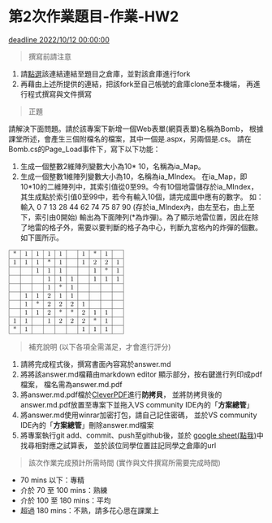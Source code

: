 ﻿# 第2次作業題目-作業-HW2
[deadline 2022/10/12 00:00:00](#)
>撰寫前請注意

1. 請[點選](https://github.com/altoliaw3/111-1HW2.git)該連結連結至題目之倉庫，並對該倉庫進行fork
2. 再藉由上述所提供的連結，把該fork至自己帳號的倉庫clone至本機端，
再進行程式撰寫與文件撰寫

> 正題

請解決下面問題。請於該專案下新增一個Web表單(網頁表單)名稱為Bomb， 根據課堂所述，會產生三個附檔名的檔案，其中一個是.aspx，另兩個是.cs。 請在Bomb.cs的Page_Load事件下，寫下以下功能：
1. 生成一個整數2維陣列變數大小為10* 10，名稱為ia_Map。
2. 生成一個整數1維陣列變數大小為10，名稱為ia_MIndex。
在ia_Map，即10*10的二維陣列中，其索引值從0至99。今有10個地雷儲存於ia_MIndex，其生成點於索引值0至99中，若今有輸入10個，請完成圖中應有的數字。
如：輸入 0 7 13 28 44 62 74 75 87 90  (存於ia_MIndex內，由左至右，由上至下，索引由0開始)
輸出為下面陣列(*為炸彈)。為了顯示地雷位置，因此在除了地雷的格子外，需要以要判斷的格子為中心，判斷九宮格內的炸彈的個數。如下圖所示。

<?xml version="1.0" encoding="UTF-8"?>
<svg xmlns="http://www.w3.org/2000/svg" xmlns:xlink="http://www.w3.org/1999/xlink" width="171pt" height="125pt" viewBox="0 0 171 125" version="1.1">
<defs>
<g>
<symbol overflow="visible" id="glyph0-0">
<path style="stroke:none;" d="M 2.609375 -5.125 C 3.09375 -4.765625 3.84375 -4.203125 3.890625 -4.171875 C 3.953125 -4.140625 3.984375 -4.109375 4.0625 -4.109375 C 4.21875 -4.109375 4.328125 -4.265625 4.328125 -4.390625 C 4.328125 -4.5 4.28125 -4.578125 4.109375 -4.671875 L 2.71875 -5.328125 L 4.09375 -5.984375 C 4.28125 -6.078125 4.328125 -6.140625 4.328125 -6.265625 C 4.328125 -6.390625 4.21875 -6.546875 4.0625 -6.546875 C 3.984375 -6.546875 3.96875 -6.546875 3.703125 -6.34375 L 2.609375 -5.53125 L 2.75 -7.234375 C 2.75 -7.375 2.625 -7.484375 2.5 -7.484375 C 2.328125 -7.484375 2.21875 -7.359375 2.21875 -7.234375 C 2.21875 -7.125 2.359375 -5.75 2.375 -5.53125 L 1.140625 -6.4375 C 1 -6.546875 0.984375 -6.546875 0.921875 -6.546875 C 0.75 -6.546875 0.640625 -6.390625 0.640625 -6.265625 C 0.640625 -6.15625 0.6875 -6.078125 0.859375 -5.984375 L 2.265625 -5.328125 L 0.875 -4.671875 C 0.6875 -4.578125 0.640625 -4.515625 0.640625 -4.390625 C 0.640625 -4.375 0.640625 -4.109375 0.984375 -4.109375 L 2.375 -5.125 L 2.21875 -3.421875 C 2.21875 -3.28125 2.359375 -3.1875 2.484375 -3.1875 C 2.640625 -3.1875 2.75 -3.296875 2.75 -3.421875 C 2.75 -3.53125 2.625 -4.90625 2.609375 -5.125 Z M 2.609375 -5.125 "/>
</symbol>
<symbol overflow="visible" id="glyph0-1">
<path style="stroke:none;" d="M 2.9375 -6.375 C 2.9375 -6.625 2.9375 -6.640625 2.703125 -6.640625 C 2.078125 -6 1.203125 -6 0.890625 -6 L 0.890625 -5.6875 C 1.09375 -5.6875 1.671875 -5.6875 2.1875 -5.953125 L 2.1875 -0.78125 C 2.1875 -0.421875 2.15625 -0.3125 1.265625 -0.3125 L 0.953125 -0.3125 L 0.953125 0 C 1.296875 -0.03125 2.15625 -0.03125 2.5625 -0.03125 C 2.953125 -0.03125 3.828125 -0.03125 4.171875 0 L 4.171875 -0.3125 L 3.859375 -0.3125 C 2.953125 -0.3125 2.9375 -0.421875 2.9375 -0.78125 Z M 2.9375 -6.375 "/>
</symbol>
<symbol overflow="visible" id="glyph0-2">
<path style="stroke:none;" d="M 1.265625 -0.765625 L 2.328125 -1.796875 C 3.875 -3.171875 4.46875 -3.703125 4.46875 -4.703125 C 4.46875 -5.84375 3.578125 -6.640625 2.359375 -6.640625 C 1.234375 -6.640625 0.5 -5.71875 0.5 -4.828125 C 0.5 -4.28125 1 -4.28125 1.03125 -4.28125 C 1.203125 -4.28125 1.546875 -4.390625 1.546875 -4.8125 C 1.546875 -5.0625 1.359375 -5.328125 1.015625 -5.328125 C 0.9375 -5.328125 0.921875 -5.328125 0.890625 -5.3125 C 1.109375 -5.96875 1.65625 -6.328125 2.234375 -6.328125 C 3.140625 -6.328125 3.5625 -5.515625 3.5625 -4.703125 C 3.5625 -3.90625 3.078125 -3.125 2.515625 -2.5 L 0.609375 -0.375 C 0.5 -0.265625 0.5 -0.234375 0.5 0 L 4.203125 0 L 4.46875 -1.734375 L 4.234375 -1.734375 C 4.171875 -1.4375 4.109375 -1 4 -0.84375 C 3.9375 -0.765625 3.28125 -0.765625 3.0625 -0.765625 Z M 1.265625 -0.765625 "/>
</symbol>
</g>
</defs>
<g id="surface1">
<path style="fill:none;stroke-width:4.05;stroke-linecap:butt;stroke-linejoin:miter;stroke:rgb(0%,0%,0%);stroke-opacity:1;stroke-miterlimit:10;" d="M 7.65625 1240 L 1701.367188 1240 " transform="matrix(0.1,0,0,-0.1,0,125)"/>
<path style="fill:none;stroke-width:4.05;stroke-linecap:butt;stroke-linejoin:miter;stroke:rgb(0%,0%,0%);stroke-opacity:1;stroke-miterlimit:10;" d="M 7.695312 1118.359375 L 7.695312 1237.96875 " transform="matrix(0.1,0,0,-0.1,0,125)"/>
<g style="fill:rgb(0%,0%,0%);fill-opacity:1;">
  <use xlink:href="#glyph0-0" x="6.74297" y="9.573"/>
</g>
<path style="fill:none;stroke-width:4.05;stroke-linecap:butt;stroke-linejoin:miter;stroke:rgb(0%,0%,0%);stroke-opacity:1;stroke-miterlimit:10;" d="M 177.109375 1118.359375 L 177.109375 1237.96875 " transform="matrix(0.1,0,0,-0.1,0,125)"/>
<g style="fill:rgb(0%,0%,0%);fill-opacity:1;">
  <use xlink:href="#glyph0-1" x="23.6809" y="9.573"/>
</g>
<path style="fill:none;stroke-width:4.05;stroke-linecap:butt;stroke-linejoin:miter;stroke:rgb(0%,0%,0%);stroke-opacity:1;stroke-miterlimit:10;" d="M 346.484375 1118.359375 L 346.484375 1237.96875 " transform="matrix(0.1,0,0,-0.1,0,125)"/>
<g style="fill:rgb(0%,0%,0%);fill-opacity:1;">
  <use xlink:href="#glyph0-1" x="40.6188" y="9.573"/>
</g>
<path style="fill:none;stroke-width:4.05;stroke-linecap:butt;stroke-linejoin:miter;stroke:rgb(0%,0%,0%);stroke-opacity:1;stroke-miterlimit:10;" d="M 515.859375 1118.359375 L 515.859375 1237.96875 " transform="matrix(0.1,0,0,-0.1,0,125)"/>
<g style="fill:rgb(0%,0%,0%);fill-opacity:1;">
  <use xlink:href="#glyph0-1" x="57.5566" y="9.573"/>
</g>
<path style="fill:none;stroke-width:4.05;stroke-linecap:butt;stroke-linejoin:miter;stroke:rgb(0%,0%,0%);stroke-opacity:1;stroke-miterlimit:10;" d="M 685.15625 1118.359375 L 685.15625 1237.96875 " transform="matrix(0.1,0,0,-0.1,0,125)"/>
<g style="fill:rgb(0%,0%,0%);fill-opacity:1;">
  <use xlink:href="#glyph0-1" x="74.4945" y="9.573"/>
</g>
<path style="fill:none;stroke-width:4.05;stroke-linecap:butt;stroke-linejoin:miter;stroke:rgb(0%,0%,0%);stroke-opacity:1;stroke-miterlimit:10;" d="M 854.53125 1118.359375 L 854.53125 1237.96875 " transform="matrix(0.1,0,0,-0.1,0,125)"/>
<path style="fill:none;stroke-width:4.05;stroke-linecap:butt;stroke-linejoin:miter;stroke:rgb(0%,0%,0%);stroke-opacity:1;stroke-miterlimit:10;" d="M 1023.90625 1118.359375 L 1023.90625 1237.96875 " transform="matrix(0.1,0,0,-0.1,0,125)"/>
<g style="fill:rgb(0%,0%,0%);fill-opacity:1;">
  <use xlink:href="#glyph0-1" x="108.362" y="9.573"/>
</g>
<path style="fill:none;stroke-width:4.05;stroke-linecap:butt;stroke-linejoin:miter;stroke:rgb(0%,0%,0%);stroke-opacity:1;stroke-miterlimit:10;" d="M 1193.28125 1118.359375 L 1193.28125 1237.96875 " transform="matrix(0.1,0,0,-0.1,0,125)"/>
<g style="fill:rgb(0%,0%,0%);fill-opacity:1;">
  <use xlink:href="#glyph0-0" x="125.3" y="9.573"/>
</g>
<path style="fill:none;stroke-width:4.05;stroke-linecap:butt;stroke-linejoin:miter;stroke:rgb(0%,0%,0%);stroke-opacity:1;stroke-miterlimit:10;" d="M 1362.65625 1118.359375 L 1362.65625 1237.96875 " transform="matrix(0.1,0,0,-0.1,0,125)"/>
<g style="fill:rgb(0%,0%,0%);fill-opacity:1;">
  <use xlink:href="#glyph0-1" x="142.238" y="9.573"/>
</g>
<path style="fill:none;stroke-width:4.05;stroke-linecap:butt;stroke-linejoin:miter;stroke:rgb(0%,0%,0%);stroke-opacity:1;stroke-miterlimit:10;" d="M 1532.03125 1118.359375 L 1532.03125 1237.96875 " transform="matrix(0.1,0,0,-0.1,0,125)"/>
<path style="fill:none;stroke-width:4.05;stroke-linecap:butt;stroke-linejoin:miter;stroke:rgb(0%,0%,0%);stroke-opacity:1;stroke-miterlimit:10;" d="M 1701.328125 1118.359375 L 1701.328125 1237.96875 " transform="matrix(0.1,0,0,-0.1,0,125)"/>
<path style="fill:none;stroke-width:4.05;stroke-linecap:butt;stroke-linejoin:miter;stroke:rgb(0%,0%,0%);stroke-opacity:1;stroke-miterlimit:10;" d="M 7.65625 1116.445312 L 1701.367188 1116.445312 " transform="matrix(0.1,0,0,-0.1,0,125)"/>
<path style="fill:none;stroke-width:4.05;stroke-linecap:butt;stroke-linejoin:miter;stroke:rgb(0%,0%,0%);stroke-opacity:1;stroke-miterlimit:10;" d="M 7.695312 994.882812 L 7.695312 1114.492188 " transform="matrix(0.1,0,0,-0.1,0,125)"/>
<g style="fill:rgb(0%,0%,0%);fill-opacity:1;">
  <use xlink:href="#glyph0-1" x="6.74297" y="21.93"/>
</g>
<path style="fill:none;stroke-width:4.05;stroke-linecap:butt;stroke-linejoin:miter;stroke:rgb(0%,0%,0%);stroke-opacity:1;stroke-miterlimit:10;" d="M 177.109375 994.882812 L 177.109375 1114.492188 " transform="matrix(0.1,0,0,-0.1,0,125)"/>
<g style="fill:rgb(0%,0%,0%);fill-opacity:1;">
  <use xlink:href="#glyph0-1" x="23.6809" y="21.93"/>
</g>
<path style="fill:none;stroke-width:4.05;stroke-linecap:butt;stroke-linejoin:miter;stroke:rgb(0%,0%,0%);stroke-opacity:1;stroke-miterlimit:10;" d="M 346.484375 994.882812 L 346.484375 1114.492188 " transform="matrix(0.1,0,0,-0.1,0,125)"/>
<g style="fill:rgb(0%,0%,0%);fill-opacity:1;">
  <use xlink:href="#glyph0-1" x="40.6188" y="21.93"/>
</g>
<path style="fill:none;stroke-width:4.05;stroke-linecap:butt;stroke-linejoin:miter;stroke:rgb(0%,0%,0%);stroke-opacity:1;stroke-miterlimit:10;" d="M 515.859375 994.882812 L 515.859375 1114.492188 " transform="matrix(0.1,0,0,-0.1,0,125)"/>
<g style="fill:rgb(0%,0%,0%);fill-opacity:1;">
  <use xlink:href="#glyph0-0" x="57.5566" y="21.93"/>
</g>
<path style="fill:none;stroke-width:4.05;stroke-linecap:butt;stroke-linejoin:miter;stroke:rgb(0%,0%,0%);stroke-opacity:1;stroke-miterlimit:10;" d="M 685.15625 994.882812 L 685.15625 1114.492188 " transform="matrix(0.1,0,0,-0.1,0,125)"/>
<g style="fill:rgb(0%,0%,0%);fill-opacity:1;">
  <use xlink:href="#glyph0-1" x="74.4945" y="21.93"/>
</g>
<path style="fill:none;stroke-width:4.05;stroke-linecap:butt;stroke-linejoin:miter;stroke:rgb(0%,0%,0%);stroke-opacity:1;stroke-miterlimit:10;" d="M 854.53125 994.882812 L 854.53125 1114.492188 " transform="matrix(0.1,0,0,-0.1,0,125)"/>
<path style="fill:none;stroke-width:4.05;stroke-linecap:butt;stroke-linejoin:miter;stroke:rgb(0%,0%,0%);stroke-opacity:1;stroke-miterlimit:10;" d="M 1023.90625 994.882812 L 1023.90625 1114.492188 " transform="matrix(0.1,0,0,-0.1,0,125)"/>
<g style="fill:rgb(0%,0%,0%);fill-opacity:1;">
  <use xlink:href="#glyph0-1" x="108.362" y="21.93"/>
</g>
<path style="fill:none;stroke-width:4.05;stroke-linecap:butt;stroke-linejoin:miter;stroke:rgb(0%,0%,0%);stroke-opacity:1;stroke-miterlimit:10;" d="M 1193.28125 994.882812 L 1193.28125 1114.492188 " transform="matrix(0.1,0,0,-0.1,0,125)"/>
<g style="fill:rgb(0%,0%,0%);fill-opacity:1;">
  <use xlink:href="#glyph0-2" x="125.3" y="21.93"/>
</g>
<path style="fill:none;stroke-width:4.05;stroke-linecap:butt;stroke-linejoin:miter;stroke:rgb(0%,0%,0%);stroke-opacity:1;stroke-miterlimit:10;" d="M 1362.65625 994.882812 L 1362.65625 1114.492188 " transform="matrix(0.1,0,0,-0.1,0,125)"/>
<g style="fill:rgb(0%,0%,0%);fill-opacity:1;">
  <use xlink:href="#glyph0-2" x="142.238" y="21.93"/>
</g>
<path style="fill:none;stroke-width:4.05;stroke-linecap:butt;stroke-linejoin:miter;stroke:rgb(0%,0%,0%);stroke-opacity:1;stroke-miterlimit:10;" d="M 1532.03125 994.882812 L 1532.03125 1114.492188 " transform="matrix(0.1,0,0,-0.1,0,125)"/>
<g style="fill:rgb(0%,0%,0%);fill-opacity:1;">
  <use xlink:href="#glyph0-1" x="159.175" y="21.93"/>
</g>
<path style="fill:none;stroke-width:4.05;stroke-linecap:butt;stroke-linejoin:miter;stroke:rgb(0%,0%,0%);stroke-opacity:1;stroke-miterlimit:10;" d="M 1701.328125 994.882812 L 1701.328125 1114.492188 " transform="matrix(0.1,0,0,-0.1,0,125)"/>
<path style="fill:none;stroke-width:4.05;stroke-linecap:butt;stroke-linejoin:miter;stroke:rgb(0%,0%,0%);stroke-opacity:1;stroke-miterlimit:10;" d="M 7.65625 992.851562 L 1701.367188 992.851562 " transform="matrix(0.1,0,0,-0.1,0,125)"/>
<path style="fill:none;stroke-width:4.05;stroke-linecap:butt;stroke-linejoin:miter;stroke:rgb(0%,0%,0%);stroke-opacity:1;stroke-miterlimit:10;" d="M 7.695312 871.328125 L 7.695312 990.9375 " transform="matrix(0.1,0,0,-0.1,0,125)"/>
<path style="fill:none;stroke-width:4.05;stroke-linecap:butt;stroke-linejoin:miter;stroke:rgb(0%,0%,0%);stroke-opacity:1;stroke-miterlimit:10;" d="M 177.109375 871.328125 L 177.109375 990.9375 " transform="matrix(0.1,0,0,-0.1,0,125)"/>
<path style="fill:none;stroke-width:4.05;stroke-linecap:butt;stroke-linejoin:miter;stroke:rgb(0%,0%,0%);stroke-opacity:1;stroke-miterlimit:10;" d="M 346.484375 871.328125 L 346.484375 990.9375 " transform="matrix(0.1,0,0,-0.1,0,125)"/>
<g style="fill:rgb(0%,0%,0%);fill-opacity:1;">
  <use xlink:href="#glyph0-1" x="40.6191" y="34.2781"/>
</g>
<path style="fill:none;stroke-width:4.05;stroke-linecap:butt;stroke-linejoin:miter;stroke:rgb(0%,0%,0%);stroke-opacity:1;stroke-miterlimit:10;" d="M 515.859375 871.328125 L 515.859375 990.9375 " transform="matrix(0.1,0,0,-0.1,0,125)"/>
<g style="fill:rgb(0%,0%,0%);fill-opacity:1;">
  <use xlink:href="#glyph0-1" x="57.557" y="34.2781"/>
</g>
<path style="fill:none;stroke-width:4.05;stroke-linecap:butt;stroke-linejoin:miter;stroke:rgb(0%,0%,0%);stroke-opacity:1;stroke-miterlimit:10;" d="M 685.15625 871.328125 L 685.15625 990.9375 " transform="matrix(0.1,0,0,-0.1,0,125)"/>
<g style="fill:rgb(0%,0%,0%);fill-opacity:1;">
  <use xlink:href="#glyph0-1" x="74.4949" y="34.2781"/>
</g>
<path style="fill:none;stroke-width:4.05;stroke-linecap:butt;stroke-linejoin:miter;stroke:rgb(0%,0%,0%);stroke-opacity:1;stroke-miterlimit:10;" d="M 854.53125 871.328125 L 854.53125 990.9375 " transform="matrix(0.1,0,0,-0.1,0,125)"/>
<path style="fill:none;stroke-width:4.05;stroke-linecap:butt;stroke-linejoin:miter;stroke:rgb(0%,0%,0%);stroke-opacity:1;stroke-miterlimit:10;" d="M 1023.90625 871.328125 L 1023.90625 990.9375 " transform="matrix(0.1,0,0,-0.1,0,125)"/>
<path style="fill:none;stroke-width:4.05;stroke-linecap:butt;stroke-linejoin:miter;stroke:rgb(0%,0%,0%);stroke-opacity:1;stroke-miterlimit:10;" d="M 1193.28125 871.328125 L 1193.28125 990.9375 " transform="matrix(0.1,0,0,-0.1,0,125)"/>
<g style="fill:rgb(0%,0%,0%);fill-opacity:1;">
  <use xlink:href="#glyph0-1" x="125.3" y="34.2781"/>
</g>
<path style="fill:none;stroke-width:4.05;stroke-linecap:butt;stroke-linejoin:miter;stroke:rgb(0%,0%,0%);stroke-opacity:1;stroke-miterlimit:10;" d="M 1362.65625 871.328125 L 1362.65625 990.9375 " transform="matrix(0.1,0,0,-0.1,0,125)"/>
<g style="fill:rgb(0%,0%,0%);fill-opacity:1;">
  <use xlink:href="#glyph0-0" x="142.238" y="34.2781"/>
</g>
<path style="fill:none;stroke-width:4.05;stroke-linecap:butt;stroke-linejoin:miter;stroke:rgb(0%,0%,0%);stroke-opacity:1;stroke-miterlimit:10;" d="M 1532.03125 871.328125 L 1532.03125 990.9375 " transform="matrix(0.1,0,0,-0.1,0,125)"/>
<g style="fill:rgb(0%,0%,0%);fill-opacity:1;">
  <use xlink:href="#glyph0-1" x="159.176" y="34.2781"/>
</g>
<path style="fill:none;stroke-width:4.05;stroke-linecap:butt;stroke-linejoin:miter;stroke:rgb(0%,0%,0%);stroke-opacity:1;stroke-miterlimit:10;" d="M 1701.328125 871.328125 L 1701.328125 990.9375 " transform="matrix(0.1,0,0,-0.1,0,125)"/>
<path style="fill:none;stroke-width:4.05;stroke-linecap:butt;stroke-linejoin:miter;stroke:rgb(0%,0%,0%);stroke-opacity:1;stroke-miterlimit:10;" d="M 7.65625 869.375 L 1701.367188 869.375 " transform="matrix(0.1,0,0,-0.1,0,125)"/>
<path style="fill:none;stroke-width:4.05;stroke-linecap:butt;stroke-linejoin:miter;stroke:rgb(0%,0%,0%);stroke-opacity:1;stroke-miterlimit:10;" d="M 7.695312 747.734375 L 7.695312 867.34375 " transform="matrix(0.1,0,0,-0.1,0,125)"/>
<path style="fill:none;stroke-width:4.05;stroke-linecap:butt;stroke-linejoin:miter;stroke:rgb(0%,0%,0%);stroke-opacity:1;stroke-miterlimit:10;" d="M 177.109375 747.734375 L 177.109375 867.34375 " transform="matrix(0.1,0,0,-0.1,0,125)"/>
<path style="fill:none;stroke-width:4.05;stroke-linecap:butt;stroke-linejoin:miter;stroke:rgb(0%,0%,0%);stroke-opacity:1;stroke-miterlimit:10;" d="M 346.484375 747.734375 L 346.484375 867.34375 " transform="matrix(0.1,0,0,-0.1,0,125)"/>
<path style="fill:none;stroke-width:4.05;stroke-linecap:butt;stroke-linejoin:miter;stroke:rgb(0%,0%,0%);stroke-opacity:1;stroke-miterlimit:10;" d="M 515.859375 747.734375 L 515.859375 867.34375 " transform="matrix(0.1,0,0,-0.1,0,125)"/>
<g style="fill:rgb(0%,0%,0%);fill-opacity:1;">
  <use xlink:href="#glyph0-1" x="57.557" y="46.6352"/>
</g>
<path style="fill:none;stroke-width:4.05;stroke-linecap:butt;stroke-linejoin:miter;stroke:rgb(0%,0%,0%);stroke-opacity:1;stroke-miterlimit:10;" d="M 685.15625 747.734375 L 685.15625 867.34375 " transform="matrix(0.1,0,0,-0.1,0,125)"/>
<g style="fill:rgb(0%,0%,0%);fill-opacity:1;">
  <use xlink:href="#glyph0-1" x="74.4949" y="46.6352"/>
</g>
<path style="fill:none;stroke-width:4.05;stroke-linecap:butt;stroke-linejoin:miter;stroke:rgb(0%,0%,0%);stroke-opacity:1;stroke-miterlimit:10;" d="M 854.53125 747.734375 L 854.53125 867.34375 " transform="matrix(0.1,0,0,-0.1,0,125)"/>
<g style="fill:rgb(0%,0%,0%);fill-opacity:1;">
  <use xlink:href="#glyph0-1" x="91.4328" y="46.6352"/>
</g>
<path style="fill:none;stroke-width:4.05;stroke-linecap:butt;stroke-linejoin:miter;stroke:rgb(0%,0%,0%);stroke-opacity:1;stroke-miterlimit:10;" d="M 1023.90625 747.734375 L 1023.90625 867.34375 " transform="matrix(0.1,0,0,-0.1,0,125)"/>
<path style="fill:none;stroke-width:4.05;stroke-linecap:butt;stroke-linejoin:miter;stroke:rgb(0%,0%,0%);stroke-opacity:1;stroke-miterlimit:10;" d="M 1193.28125 747.734375 L 1193.28125 867.34375 " transform="matrix(0.1,0,0,-0.1,0,125)"/>
<g style="fill:rgb(0%,0%,0%);fill-opacity:1;">
  <use xlink:href="#glyph0-1" x="125.3" y="46.6352"/>
</g>
<path style="fill:none;stroke-width:4.05;stroke-linecap:butt;stroke-linejoin:miter;stroke:rgb(0%,0%,0%);stroke-opacity:1;stroke-miterlimit:10;" d="M 1362.65625 747.734375 L 1362.65625 867.34375 " transform="matrix(0.1,0,0,-0.1,0,125)"/>
<g style="fill:rgb(0%,0%,0%);fill-opacity:1;">
  <use xlink:href="#glyph0-1" x="142.238" y="46.6352"/>
</g>
<path style="fill:none;stroke-width:4.05;stroke-linecap:butt;stroke-linejoin:miter;stroke:rgb(0%,0%,0%);stroke-opacity:1;stroke-miterlimit:10;" d="M 1532.03125 747.734375 L 1532.03125 867.34375 " transform="matrix(0.1,0,0,-0.1,0,125)"/>
<g style="fill:rgb(0%,0%,0%);fill-opacity:1;">
  <use xlink:href="#glyph0-1" x="159.176" y="46.6352"/>
</g>
<path style="fill:none;stroke-width:4.05;stroke-linecap:butt;stroke-linejoin:miter;stroke:rgb(0%,0%,0%);stroke-opacity:1;stroke-miterlimit:10;" d="M 1701.328125 747.734375 L 1701.328125 867.34375 " transform="matrix(0.1,0,0,-0.1,0,125)"/>
<path style="fill:none;stroke-width:4.05;stroke-linecap:butt;stroke-linejoin:miter;stroke:rgb(0%,0%,0%);stroke-opacity:1;stroke-miterlimit:10;" d="M 7.65625 745.820312 L 1701.367188 745.820312 " transform="matrix(0.1,0,0,-0.1,0,125)"/>
<path style="fill:none;stroke-width:4.05;stroke-linecap:butt;stroke-linejoin:miter;stroke:rgb(0%,0%,0%);stroke-opacity:1;stroke-miterlimit:10;" d="M 7.695312 624.257812 L 7.695312 743.867188 " transform="matrix(0.1,0,0,-0.1,0,125)"/>
<path style="fill:none;stroke-width:4.05;stroke-linecap:butt;stroke-linejoin:miter;stroke:rgb(0%,0%,0%);stroke-opacity:1;stroke-miterlimit:10;" d="M 177.109375 624.257812 L 177.109375 743.867188 " transform="matrix(0.1,0,0,-0.1,0,125)"/>
<path style="fill:none;stroke-width:4.05;stroke-linecap:butt;stroke-linejoin:miter;stroke:rgb(0%,0%,0%);stroke-opacity:1;stroke-miterlimit:10;" d="M 346.484375 624.257812 L 346.484375 743.867188 " transform="matrix(0.1,0,0,-0.1,0,125)"/>
<path style="fill:none;stroke-width:4.05;stroke-linecap:butt;stroke-linejoin:miter;stroke:rgb(0%,0%,0%);stroke-opacity:1;stroke-miterlimit:10;" d="M 515.859375 624.257812 L 515.859375 743.867188 " transform="matrix(0.1,0,0,-0.1,0,125)"/>
<g style="fill:rgb(0%,0%,0%);fill-opacity:1;">
  <use xlink:href="#glyph0-1" x="57.557" y="58.9918"/>
</g>
<path style="fill:none;stroke-width:4.05;stroke-linecap:butt;stroke-linejoin:miter;stroke:rgb(0%,0%,0%);stroke-opacity:1;stroke-miterlimit:10;" d="M 685.15625 624.257812 L 685.15625 743.867188 " transform="matrix(0.1,0,0,-0.1,0,125)"/>
<g style="fill:rgb(0%,0%,0%);fill-opacity:1;">
  <use xlink:href="#glyph0-0" x="74.4949" y="58.9918"/>
</g>
<path style="fill:none;stroke-width:4.05;stroke-linecap:butt;stroke-linejoin:miter;stroke:rgb(0%,0%,0%);stroke-opacity:1;stroke-miterlimit:10;" d="M 854.53125 624.257812 L 854.53125 743.867188 " transform="matrix(0.1,0,0,-0.1,0,125)"/>
<g style="fill:rgb(0%,0%,0%);fill-opacity:1;">
  <use xlink:href="#glyph0-1" x="91.4328" y="58.9918"/>
</g>
<path style="fill:none;stroke-width:4.05;stroke-linecap:butt;stroke-linejoin:miter;stroke:rgb(0%,0%,0%);stroke-opacity:1;stroke-miterlimit:10;" d="M 1023.90625 624.257812 L 1023.90625 743.867188 " transform="matrix(0.1,0,0,-0.1,0,125)"/>
<path style="fill:none;stroke-width:4.05;stroke-linecap:butt;stroke-linejoin:miter;stroke:rgb(0%,0%,0%);stroke-opacity:1;stroke-miterlimit:10;" d="M 1193.28125 624.257812 L 1193.28125 743.867188 " transform="matrix(0.1,0,0,-0.1,0,125)"/>
<path style="fill:none;stroke-width:4.05;stroke-linecap:butt;stroke-linejoin:miter;stroke:rgb(0%,0%,0%);stroke-opacity:1;stroke-miterlimit:10;" d="M 1362.65625 624.257812 L 1362.65625 743.867188 " transform="matrix(0.1,0,0,-0.1,0,125)"/>
<path style="fill:none;stroke-width:4.05;stroke-linecap:butt;stroke-linejoin:miter;stroke:rgb(0%,0%,0%);stroke-opacity:1;stroke-miterlimit:10;" d="M 1532.03125 624.257812 L 1532.03125 743.867188 " transform="matrix(0.1,0,0,-0.1,0,125)"/>
<path style="fill:none;stroke-width:4.05;stroke-linecap:butt;stroke-linejoin:miter;stroke:rgb(0%,0%,0%);stroke-opacity:1;stroke-miterlimit:10;" d="M 1701.328125 624.257812 L 1701.328125 743.867188 " transform="matrix(0.1,0,0,-0.1,0,125)"/>
<path style="fill:none;stroke-width:4.05;stroke-linecap:butt;stroke-linejoin:miter;stroke:rgb(0%,0%,0%);stroke-opacity:1;stroke-miterlimit:10;" d="M 7.65625 622.304688 L 1701.367188 622.304688 " transform="matrix(0.1,0,0,-0.1,0,125)"/>
<path style="fill:none;stroke-width:4.05;stroke-linecap:butt;stroke-linejoin:miter;stroke:rgb(0%,0%,0%);stroke-opacity:1;stroke-miterlimit:10;" d="M 7.695312 500.703125 L 7.695312 620.3125 " transform="matrix(0.1,0,0,-0.1,0,125)"/>
<path style="fill:none;stroke-width:4.05;stroke-linecap:butt;stroke-linejoin:miter;stroke:rgb(0%,0%,0%);stroke-opacity:1;stroke-miterlimit:10;" d="M 177.109375 500.703125 L 177.109375 620.3125 " transform="matrix(0.1,0,0,-0.1,0,125)"/>
<g style="fill:rgb(0%,0%,0%);fill-opacity:1;">
  <use xlink:href="#glyph0-1" x="23.6809" y="71.3398"/>
</g>
<path style="fill:none;stroke-width:4.05;stroke-linecap:butt;stroke-linejoin:miter;stroke:rgb(0%,0%,0%);stroke-opacity:1;stroke-miterlimit:10;" d="M 346.484375 500.703125 L 346.484375 620.3125 " transform="matrix(0.1,0,0,-0.1,0,125)"/>
<g style="fill:rgb(0%,0%,0%);fill-opacity:1;">
  <use xlink:href="#glyph0-1" x="40.6188" y="71.3398"/>
</g>
<path style="fill:none;stroke-width:4.05;stroke-linecap:butt;stroke-linejoin:miter;stroke:rgb(0%,0%,0%);stroke-opacity:1;stroke-miterlimit:10;" d="M 515.859375 500.703125 L 515.859375 620.3125 " transform="matrix(0.1,0,0,-0.1,0,125)"/>
<g style="fill:rgb(0%,0%,0%);fill-opacity:1;">
  <use xlink:href="#glyph0-2" x="57.5566" y="71.3398"/>
</g>
<path style="fill:none;stroke-width:4.05;stroke-linecap:butt;stroke-linejoin:miter;stroke:rgb(0%,0%,0%);stroke-opacity:1;stroke-miterlimit:10;" d="M 685.15625 500.703125 L 685.15625 620.3125 " transform="matrix(0.1,0,0,-0.1,0,125)"/>
<g style="fill:rgb(0%,0%,0%);fill-opacity:1;">
  <use xlink:href="#glyph0-1" x="74.4945" y="71.3398"/>
</g>
<path style="fill:none;stroke-width:4.05;stroke-linecap:butt;stroke-linejoin:miter;stroke:rgb(0%,0%,0%);stroke-opacity:1;stroke-miterlimit:10;" d="M 854.53125 500.703125 L 854.53125 620.3125 " transform="matrix(0.1,0,0,-0.1,0,125)"/>
<g style="fill:rgb(0%,0%,0%);fill-opacity:1;">
  <use xlink:href="#glyph0-1" x="91.4324" y="71.3398"/>
</g>
<path style="fill:none;stroke-width:4.05;stroke-linecap:butt;stroke-linejoin:miter;stroke:rgb(0%,0%,0%);stroke-opacity:1;stroke-miterlimit:10;" d="M 1023.90625 500.703125 L 1023.90625 620.3125 " transform="matrix(0.1,0,0,-0.1,0,125)"/>
<path style="fill:none;stroke-width:4.05;stroke-linecap:butt;stroke-linejoin:miter;stroke:rgb(0%,0%,0%);stroke-opacity:1;stroke-miterlimit:10;" d="M 1193.28125 500.703125 L 1193.28125 620.3125 " transform="matrix(0.1,0,0,-0.1,0,125)"/>
<path style="fill:none;stroke-width:4.05;stroke-linecap:butt;stroke-linejoin:miter;stroke:rgb(0%,0%,0%);stroke-opacity:1;stroke-miterlimit:10;" d="M 1362.65625 500.703125 L 1362.65625 620.3125 " transform="matrix(0.1,0,0,-0.1,0,125)"/>
<path style="fill:none;stroke-width:4.05;stroke-linecap:butt;stroke-linejoin:miter;stroke:rgb(0%,0%,0%);stroke-opacity:1;stroke-miterlimit:10;" d="M 1532.03125 500.703125 L 1532.03125 620.3125 " transform="matrix(0.1,0,0,-0.1,0,125)"/>
<path style="fill:none;stroke-width:4.05;stroke-linecap:butt;stroke-linejoin:miter;stroke:rgb(0%,0%,0%);stroke-opacity:1;stroke-miterlimit:10;" d="M 1701.328125 500.703125 L 1701.328125 620.3125 " transform="matrix(0.1,0,0,-0.1,0,125)"/>
<path style="fill:none;stroke-width:4.05;stroke-linecap:butt;stroke-linejoin:miter;stroke:rgb(0%,0%,0%);stroke-opacity:1;stroke-miterlimit:10;" d="M 7.65625 498.75 L 1701.367188 498.75 " transform="matrix(0.1,0,0,-0.1,0,125)"/>
<path style="fill:none;stroke-width:4.05;stroke-linecap:butt;stroke-linejoin:miter;stroke:rgb(0%,0%,0%);stroke-opacity:1;stroke-miterlimit:10;" d="M 7.695312 377.226562 L 7.695312 496.835938 " transform="matrix(0.1,0,0,-0.1,0,125)"/>
<path style="fill:none;stroke-width:4.05;stroke-linecap:butt;stroke-linejoin:miter;stroke:rgb(0%,0%,0%);stroke-opacity:1;stroke-miterlimit:10;" d="M 177.109375 377.226562 L 177.109375 496.835938 " transform="matrix(0.1,0,0,-0.1,0,125)"/>
<g style="fill:rgb(0%,0%,0%);fill-opacity:1;">
  <use xlink:href="#glyph0-1" x="23.6809" y="83.6969"/>
</g>
<path style="fill:none;stroke-width:4.05;stroke-linecap:butt;stroke-linejoin:miter;stroke:rgb(0%,0%,0%);stroke-opacity:1;stroke-miterlimit:10;" d="M 346.484375 377.226562 L 346.484375 496.835938 " transform="matrix(0.1,0,0,-0.1,0,125)"/>
<g style="fill:rgb(0%,0%,0%);fill-opacity:1;">
  <use xlink:href="#glyph0-0" x="40.6188" y="83.6969"/>
</g>
<path style="fill:none;stroke-width:4.05;stroke-linecap:butt;stroke-linejoin:miter;stroke:rgb(0%,0%,0%);stroke-opacity:1;stroke-miterlimit:10;" d="M 515.859375 377.226562 L 515.859375 496.835938 " transform="matrix(0.1,0,0,-0.1,0,125)"/>
<g style="fill:rgb(0%,0%,0%);fill-opacity:1;">
  <use xlink:href="#glyph0-2" x="57.5566" y="83.6969"/>
</g>
<path style="fill:none;stroke-width:4.05;stroke-linecap:butt;stroke-linejoin:miter;stroke:rgb(0%,0%,0%);stroke-opacity:1;stroke-miterlimit:10;" d="M 685.15625 377.226562 L 685.15625 496.835938 " transform="matrix(0.1,0,0,-0.1,0,125)"/>
<g style="fill:rgb(0%,0%,0%);fill-opacity:1;">
  <use xlink:href="#glyph0-2" x="74.4945" y="83.6969"/>
</g>
<path style="fill:none;stroke-width:4.05;stroke-linecap:butt;stroke-linejoin:miter;stroke:rgb(0%,0%,0%);stroke-opacity:1;stroke-miterlimit:10;" d="M 854.53125 377.226562 L 854.53125 496.835938 " transform="matrix(0.1,0,0,-0.1,0,125)"/>
<g style="fill:rgb(0%,0%,0%);fill-opacity:1;">
  <use xlink:href="#glyph0-2" x="91.4324" y="83.6969"/>
</g>
<path style="fill:none;stroke-width:4.05;stroke-linecap:butt;stroke-linejoin:miter;stroke:rgb(0%,0%,0%);stroke-opacity:1;stroke-miterlimit:10;" d="M 1023.90625 377.226562 L 1023.90625 496.835938 " transform="matrix(0.1,0,0,-0.1,0,125)"/>
<g style="fill:rgb(0%,0%,0%);fill-opacity:1;">
  <use xlink:href="#glyph0-1" x="108.361" y="83.6969"/>
</g>
<path style="fill:none;stroke-width:4.05;stroke-linecap:butt;stroke-linejoin:miter;stroke:rgb(0%,0%,0%);stroke-opacity:1;stroke-miterlimit:10;" d="M 1193.28125 377.226562 L 1193.28125 496.835938 " transform="matrix(0.1,0,0,-0.1,0,125)"/>
<path style="fill:none;stroke-width:4.05;stroke-linecap:butt;stroke-linejoin:miter;stroke:rgb(0%,0%,0%);stroke-opacity:1;stroke-miterlimit:10;" d="M 1362.65625 377.226562 L 1362.65625 496.835938 " transform="matrix(0.1,0,0,-0.1,0,125)"/>
<path style="fill:none;stroke-width:4.05;stroke-linecap:butt;stroke-linejoin:miter;stroke:rgb(0%,0%,0%);stroke-opacity:1;stroke-miterlimit:10;" d="M 1532.03125 377.226562 L 1532.03125 496.835938 " transform="matrix(0.1,0,0,-0.1,0,125)"/>
<path style="fill:none;stroke-width:4.05;stroke-linecap:butt;stroke-linejoin:miter;stroke:rgb(0%,0%,0%);stroke-opacity:1;stroke-miterlimit:10;" d="M 1701.328125 377.226562 L 1701.328125 496.835938 " transform="matrix(0.1,0,0,-0.1,0,125)"/>
<path style="fill:none;stroke-width:4.05;stroke-linecap:butt;stroke-linejoin:miter;stroke:rgb(0%,0%,0%);stroke-opacity:1;stroke-miterlimit:10;" d="M 7.65625 375.195312 L 1701.367188 375.195312 " transform="matrix(0.1,0,0,-0.1,0,125)"/>
<path style="fill:none;stroke-width:4.05;stroke-linecap:butt;stroke-linejoin:miter;stroke:rgb(0%,0%,0%);stroke-opacity:1;stroke-miterlimit:10;" d="M 7.695312 253.632812 L 7.695312 373.242188 " transform="matrix(0.1,0,0,-0.1,0,125)"/>
<path style="fill:none;stroke-width:4.05;stroke-linecap:butt;stroke-linejoin:miter;stroke:rgb(0%,0%,0%);stroke-opacity:1;stroke-miterlimit:10;" d="M 177.109375 253.632812 L 177.109375 373.242188 " transform="matrix(0.1,0,0,-0.1,0,125)"/>
<g style="fill:rgb(0%,0%,0%);fill-opacity:1;">
  <use xlink:href="#glyph0-1" x="23.6809" y="96.0539"/>
</g>
<path style="fill:none;stroke-width:4.05;stroke-linecap:butt;stroke-linejoin:miter;stroke:rgb(0%,0%,0%);stroke-opacity:1;stroke-miterlimit:10;" d="M 346.484375 253.632812 L 346.484375 373.242188 " transform="matrix(0.1,0,0,-0.1,0,125)"/>
<g style="fill:rgb(0%,0%,0%);fill-opacity:1;">
  <use xlink:href="#glyph0-1" x="40.6188" y="96.0539"/>
</g>
<path style="fill:none;stroke-width:4.05;stroke-linecap:butt;stroke-linejoin:miter;stroke:rgb(0%,0%,0%);stroke-opacity:1;stroke-miterlimit:10;" d="M 515.859375 253.632812 L 515.859375 373.242188 " transform="matrix(0.1,0,0,-0.1,0,125)"/>
<g style="fill:rgb(0%,0%,0%);fill-opacity:1;">
  <use xlink:href="#glyph0-2" x="57.5566" y="96.0539"/>
</g>
<path style="fill:none;stroke-width:4.05;stroke-linecap:butt;stroke-linejoin:miter;stroke:rgb(0%,0%,0%);stroke-opacity:1;stroke-miterlimit:10;" d="M 685.15625 253.632812 L 685.15625 373.242188 " transform="matrix(0.1,0,0,-0.1,0,125)"/>
<g style="fill:rgb(0%,0%,0%);fill-opacity:1;">
  <use xlink:href="#glyph0-0" x="74.4945" y="96.0539"/>
</g>
<path style="fill:none;stroke-width:4.05;stroke-linecap:butt;stroke-linejoin:miter;stroke:rgb(0%,0%,0%);stroke-opacity:1;stroke-miterlimit:10;" d="M 854.53125 253.632812 L 854.53125 373.242188 " transform="matrix(0.1,0,0,-0.1,0,125)"/>
<g style="fill:rgb(0%,0%,0%);fill-opacity:1;">
  <use xlink:href="#glyph0-0" x="91.4324" y="96.0539"/>
</g>
<path style="fill:none;stroke-width:4.05;stroke-linecap:butt;stroke-linejoin:miter;stroke:rgb(0%,0%,0%);stroke-opacity:1;stroke-miterlimit:10;" d="M 1023.90625 253.632812 L 1023.90625 373.242188 " transform="matrix(0.1,0,0,-0.1,0,125)"/>
<g style="fill:rgb(0%,0%,0%);fill-opacity:1;">
  <use xlink:href="#glyph0-2" x="108.361" y="96.0539"/>
</g>
<path style="fill:none;stroke-width:4.05;stroke-linecap:butt;stroke-linejoin:miter;stroke:rgb(0%,0%,0%);stroke-opacity:1;stroke-miterlimit:10;" d="M 1193.28125 253.632812 L 1193.28125 373.242188 " transform="matrix(0.1,0,0,-0.1,0,125)"/>
<g style="fill:rgb(0%,0%,0%);fill-opacity:1;">
  <use xlink:href="#glyph0-1" x="125.299" y="96.0539"/>
</g>
<path style="fill:none;stroke-width:4.05;stroke-linecap:butt;stroke-linejoin:miter;stroke:rgb(0%,0%,0%);stroke-opacity:1;stroke-miterlimit:10;" d="M 1362.65625 253.632812 L 1362.65625 373.242188 " transform="matrix(0.1,0,0,-0.1,0,125)"/>
<g style="fill:rgb(0%,0%,0%);fill-opacity:1;">
  <use xlink:href="#glyph0-1" x="142.237" y="96.0539"/>
</g>
<path style="fill:none;stroke-width:4.05;stroke-linecap:butt;stroke-linejoin:miter;stroke:rgb(0%,0%,0%);stroke-opacity:1;stroke-miterlimit:10;" d="M 1532.03125 253.632812 L 1532.03125 373.242188 " transform="matrix(0.1,0,0,-0.1,0,125)"/>
<path style="fill:none;stroke-width:4.05;stroke-linecap:butt;stroke-linejoin:miter;stroke:rgb(0%,0%,0%);stroke-opacity:1;stroke-miterlimit:10;" d="M 1701.328125 253.632812 L 1701.328125 373.242188 " transform="matrix(0.1,0,0,-0.1,0,125)"/>
<path style="fill:none;stroke-width:4.05;stroke-linecap:butt;stroke-linejoin:miter;stroke:rgb(0%,0%,0%);stroke-opacity:1;stroke-miterlimit:10;" d="M 7.65625 251.71875 L 1701.367188 251.71875 " transform="matrix(0.1,0,0,-0.1,0,125)"/>
<path style="fill:none;stroke-width:4.05;stroke-linecap:butt;stroke-linejoin:miter;stroke:rgb(0%,0%,0%);stroke-opacity:1;stroke-miterlimit:10;" d="M 7.695312 130.078125 L 7.695312 249.6875 " transform="matrix(0.1,0,0,-0.1,0,125)"/>
<g style="fill:rgb(0%,0%,0%);fill-opacity:1;">
  <use xlink:href="#glyph0-1" x="6.74297" y="108.402"/>
</g>
<path style="fill:none;stroke-width:4.05;stroke-linecap:butt;stroke-linejoin:miter;stroke:rgb(0%,0%,0%);stroke-opacity:1;stroke-miterlimit:10;" d="M 177.109375 130.078125 L 177.109375 249.6875 " transform="matrix(0.1,0,0,-0.1,0,125)"/>
<g style="fill:rgb(0%,0%,0%);fill-opacity:1;">
  <use xlink:href="#glyph0-1" x="23.6809" y="108.402"/>
</g>
<path style="fill:none;stroke-width:4.05;stroke-linecap:butt;stroke-linejoin:miter;stroke:rgb(0%,0%,0%);stroke-opacity:1;stroke-miterlimit:10;" d="M 346.484375 130.078125 L 346.484375 249.6875 " transform="matrix(0.1,0,0,-0.1,0,125)"/>
<path style="fill:none;stroke-width:4.05;stroke-linecap:butt;stroke-linejoin:miter;stroke:rgb(0%,0%,0%);stroke-opacity:1;stroke-miterlimit:10;" d="M 515.859375 130.078125 L 515.859375 249.6875 " transform="matrix(0.1,0,0,-0.1,0,125)"/>
<g style="fill:rgb(0%,0%,0%);fill-opacity:1;">
  <use xlink:href="#glyph0-1" x="57.557" y="108.402"/>
</g>
<path style="fill:none;stroke-width:4.05;stroke-linecap:butt;stroke-linejoin:miter;stroke:rgb(0%,0%,0%);stroke-opacity:1;stroke-miterlimit:10;" d="M 685.15625 130.078125 L 685.15625 249.6875 " transform="matrix(0.1,0,0,-0.1,0,125)"/>
<g style="fill:rgb(0%,0%,0%);fill-opacity:1;">
  <use xlink:href="#glyph0-2" x="74.4949" y="108.402"/>
</g>
<path style="fill:none;stroke-width:4.05;stroke-linecap:butt;stroke-linejoin:miter;stroke:rgb(0%,0%,0%);stroke-opacity:1;stroke-miterlimit:10;" d="M 854.53125 130.078125 L 854.53125 249.6875 " transform="matrix(0.1,0,0,-0.1,0,125)"/>
<g style="fill:rgb(0%,0%,0%);fill-opacity:1;">
  <use xlink:href="#glyph0-2" x="91.4328" y="108.402"/>
</g>
<path style="fill:none;stroke-width:4.05;stroke-linecap:butt;stroke-linejoin:miter;stroke:rgb(0%,0%,0%);stroke-opacity:1;stroke-miterlimit:10;" d="M 1023.90625 130.078125 L 1023.90625 249.6875 " transform="matrix(0.1,0,0,-0.1,0,125)"/>
<g style="fill:rgb(0%,0%,0%);fill-opacity:1;">
  <use xlink:href="#glyph0-2" x="108.362" y="108.402"/>
</g>
<path style="fill:none;stroke-width:4.05;stroke-linecap:butt;stroke-linejoin:miter;stroke:rgb(0%,0%,0%);stroke-opacity:1;stroke-miterlimit:10;" d="M 1193.28125 130.078125 L 1193.28125 249.6875 " transform="matrix(0.1,0,0,-0.1,0,125)"/>
<g style="fill:rgb(0%,0%,0%);fill-opacity:1;">
  <use xlink:href="#glyph0-0" x="125.3" y="108.402"/>
</g>
<path style="fill:none;stroke-width:4.05;stroke-linecap:butt;stroke-linejoin:miter;stroke:rgb(0%,0%,0%);stroke-opacity:1;stroke-miterlimit:10;" d="M 1362.65625 130.078125 L 1362.65625 249.6875 " transform="matrix(0.1,0,0,-0.1,0,125)"/>
<g style="fill:rgb(0%,0%,0%);fill-opacity:1;">
  <use xlink:href="#glyph0-1" x="142.238" y="108.402"/>
</g>
<path style="fill:none;stroke-width:4.05;stroke-linecap:butt;stroke-linejoin:miter;stroke:rgb(0%,0%,0%);stroke-opacity:1;stroke-miterlimit:10;" d="M 1532.03125 130.078125 L 1532.03125 249.6875 " transform="matrix(0.1,0,0,-0.1,0,125)"/>
<path style="fill:none;stroke-width:4.05;stroke-linecap:butt;stroke-linejoin:miter;stroke:rgb(0%,0%,0%);stroke-opacity:1;stroke-miterlimit:10;" d="M 1701.328125 130.078125 L 1701.328125 249.6875 " transform="matrix(0.1,0,0,-0.1,0,125)"/>
<path style="fill:none;stroke-width:4.05;stroke-linecap:butt;stroke-linejoin:miter;stroke:rgb(0%,0%,0%);stroke-opacity:1;stroke-miterlimit:10;" d="M 7.65625 128.125 L 1701.367188 128.125 " transform="matrix(0.1,0,0,-0.1,0,125)"/>
<path style="fill:none;stroke-width:4.05;stroke-linecap:butt;stroke-linejoin:miter;stroke:rgb(0%,0%,0%);stroke-opacity:1;stroke-miterlimit:10;" d="M 7.695312 6.601562 L 7.695312 126.210938 " transform="matrix(0.1,0,0,-0.1,0,125)"/>
<g style="fill:rgb(0%,0%,0%);fill-opacity:1;">
  <use xlink:href="#glyph0-0" x="6.74297" y="120.75898"/>
</g>
<path style="fill:none;stroke-width:4.05;stroke-linecap:butt;stroke-linejoin:miter;stroke:rgb(0%,0%,0%);stroke-opacity:1;stroke-miterlimit:10;" d="M 177.109375 6.601562 L 177.109375 126.210938 " transform="matrix(0.1,0,0,-0.1,0,125)"/>
<g style="fill:rgb(0%,0%,0%);fill-opacity:1;">
  <use xlink:href="#glyph0-1" x="23.6809" y="120.75898"/>
</g>
<path style="fill:none;stroke-width:4.05;stroke-linecap:butt;stroke-linejoin:miter;stroke:rgb(0%,0%,0%);stroke-opacity:1;stroke-miterlimit:10;" d="M 346.484375 6.601562 L 346.484375 126.210938 " transform="matrix(0.1,0,0,-0.1,0,125)"/>
<path style="fill:none;stroke-width:4.05;stroke-linecap:butt;stroke-linejoin:miter;stroke:rgb(0%,0%,0%);stroke-opacity:1;stroke-miterlimit:10;" d="M 515.859375 6.601562 L 515.859375 126.210938 " transform="matrix(0.1,0,0,-0.1,0,125)"/>
<path style="fill:none;stroke-width:4.05;stroke-linecap:butt;stroke-linejoin:miter;stroke:rgb(0%,0%,0%);stroke-opacity:1;stroke-miterlimit:10;" d="M 685.15625 6.601562 L 685.15625 126.210938 " transform="matrix(0.1,0,0,-0.1,0,125)"/>
<path style="fill:none;stroke-width:4.05;stroke-linecap:butt;stroke-linejoin:miter;stroke:rgb(0%,0%,0%);stroke-opacity:1;stroke-miterlimit:10;" d="M 854.53125 6.601562 L 854.53125 126.210938 " transform="matrix(0.1,0,0,-0.1,0,125)"/>
<path style="fill:none;stroke-width:4.05;stroke-linecap:butt;stroke-linejoin:miter;stroke:rgb(0%,0%,0%);stroke-opacity:1;stroke-miterlimit:10;" d="M 1023.90625 6.601562 L 1023.90625 126.210938 " transform="matrix(0.1,0,0,-0.1,0,125)"/>
<g style="fill:rgb(0%,0%,0%);fill-opacity:1;">
  <use xlink:href="#glyph0-1" x="108.362" y="120.75898"/>
</g>
<path style="fill:none;stroke-width:4.05;stroke-linecap:butt;stroke-linejoin:miter;stroke:rgb(0%,0%,0%);stroke-opacity:1;stroke-miterlimit:10;" d="M 1193.28125 6.601562 L 1193.28125 126.210938 " transform="matrix(0.1,0,0,-0.1,0,125)"/>
<g style="fill:rgb(0%,0%,0%);fill-opacity:1;">
  <use xlink:href="#glyph0-1" x="125.3" y="120.75898"/>
</g>
<path style="fill:none;stroke-width:4.05;stroke-linecap:butt;stroke-linejoin:miter;stroke:rgb(0%,0%,0%);stroke-opacity:1;stroke-miterlimit:10;" d="M 1362.65625 6.601562 L 1362.65625 126.210938 " transform="matrix(0.1,0,0,-0.1,0,125)"/>
<g style="fill:rgb(0%,0%,0%);fill-opacity:1;">
  <use xlink:href="#glyph0-1" x="142.238" y="120.75898"/>
</g>
<path style="fill:none;stroke-width:4.05;stroke-linecap:butt;stroke-linejoin:miter;stroke:rgb(0%,0%,0%);stroke-opacity:1;stroke-miterlimit:10;" d="M 1532.03125 6.601562 L 1532.03125 126.210938 " transform="matrix(0.1,0,0,-0.1,0,125)"/>
<path style="fill:none;stroke-width:4.05;stroke-linecap:butt;stroke-linejoin:miter;stroke:rgb(0%,0%,0%);stroke-opacity:1;stroke-miterlimit:10;" d="M 1701.328125 6.601562 L 1701.328125 126.210938 " transform="matrix(0.1,0,0,-0.1,0,125)"/>
<path style="fill:none;stroke-width:4.05;stroke-linecap:butt;stroke-linejoin:miter;stroke:rgb(0%,0%,0%);stroke-opacity:1;stroke-miterlimit:10;" d="M 7.65625 4.570312 L 1701.367188 4.570312 " transform="matrix(0.1,0,0,-0.1,0,125)"/>
</g>
</svg>


> 補充說明 (以下各項全需滿足，才會進行評分)

1. 請將完成程式後，撰寫書面內容寫於answer.md
2. 將將該answer.md檔藉由markdown editor 顯示部分，按右鍵進行列印成pdf檔案，
檔名需為answer.md.pdf
3. 將answer.md.pdf檔於[CleverPDF](https://www.cleverpdf.com/zh-tw/encrypt-pdf)進行**防拷貝**，
並將防拷貝後的answer.md.pdf放置至專案下並拖入VS community IDE內的「**方案總管**」
4. 將answer.md使用winrar加密打包，請自己記住密碼，
並於VS community IDE內的「**方案總管**」刪除answer.md檔案
5. 將專案執行git add、commit、push至github後，並於
[google sheet(點我)](https://docs.google.com/spreadsheets/d/1x_GfVISrublmnrn1S43wtEt_XPEKV2AqirTlMZPLCK4/edit#gid=345458270)中找尋相對應之試算表，
並於該位同學位置註記同學之倉庫的url

>該次作業完成預計所需時間 (實作與文件撰寫所需要完成時間) 

* 70 mins 以下：專精
* 介於 70 至 100 mins：熟練
* 介於 100 至 180 mins：平均
* 超過 180 mins：不熟，請多花心思在課業上

